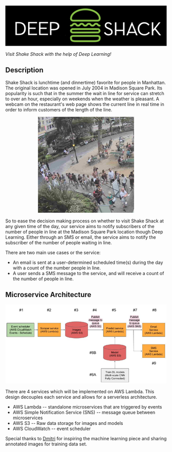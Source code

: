 <p align="center">
<img src="images/Deep-Shack.png" width="600">
</p>

*Visit Shake Shack with the help of Deep Learning!*


## Description


Shake Shack is lunchtime (and dinnertime) favorite for people in Manhattan.  The original location was opened in July 2004 in Madison Square Park.  Its popularity is such that in the summer the wait in line for service can stretch to over an hour, especially on weekends when the weather is pleasant. A webcam on the restaurant's web page shows the current line in real time in order to inform customers of the length of the line.

<p align="center">
<img src="images/shakeshack-1500848940.jpg" width="300">
</p>

So to ease the decision making process on whether to visit Shake Shack at any given time of the day, our service aims to notify subscribers of the number of people in line at the Madison Square Park location though Deep Learning.  Either through an SMS or email, the service aims to notify the subscriber of the number of people waiting in line.

There are two main use cases or the service:

- An email is sent at a user-determined scheduled time(s) during the day with a count of the number people in line.
- A user sends a SMS message to the service, and will receive a count of the number of people in line.

## Microservice Architecture

<p align="center">
<img src="images/Architecture.png" width="700">
</p>

There are 4 services which will be implemented on AWS Lambda. This design decouples each service and allows for a serverless architecture.

- AWS Lambda  -- standalone microservices that are triggered by events
- AWS Simple Notification Service (SNS) -- message queue between microservices
- AWS S3 -- Raw data storage for images and models
- AWS CloudWatch -- event scheduler

Special thanks to [Dmitri](https://github.com/dimroc/count/tree/master/ml/data/annotations) for inspiring the machine learning piece and sharing annotated images for training data set.
